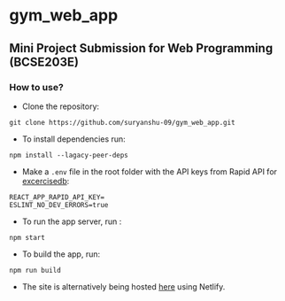 # gym_web_app

## Mini Project Submission for Web Programming (BCSE203E)

### How to use?

- Clone the repository:
  
`git clone https://github.com/suryanshu-09/gym_web_app.git`

- To install dependencies run:  
  
`npm install --lagacy-peer-deps`

- Make a `.env` file in the root folder with the API keys from Rapid API for [excercisedb](https://rapidapi.com/justin-WFnsXH_t6/api/exercisedb/details):
 ```
 REACT_APP_RAPID_API_KEY= 
 ESLINT_NO_DEV_ERRORS=true
   ```
   
- To run the app server, run : 

`npm start`

- To build the app, run: 

`npm run build`

- The site is alternatively being hosted [here](https://6631ff5b93de539b16969d1a--prismatic-rugelach-b1265e.netlify.app) using Netlify.
